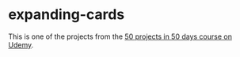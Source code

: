 # expanding-cards
This is one of the projects from the [50 projects in 50 days course on Udemy](https://www.udemy.com/share/103Pje3@5tweh7AE-AFWbgz6uiF_Y_gfh3dthP7MeA1lwwevTTn0riZRXvSO1oJ0Ypda9luq/).

